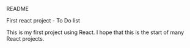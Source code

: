 README

First react project - To Do list

This is my first project using React. I hope that this is the start of many React projects. 
